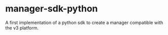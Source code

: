 # manager-sdk-python

A first implementation of a python sdk to create a manager compatible with the v3 platform.
